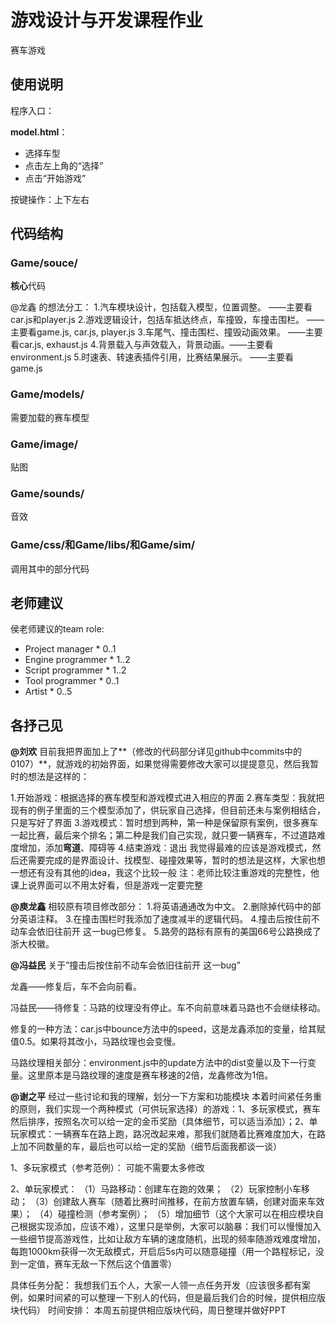 # 游戏设计与开发课程作业
赛车游戏

## 使用说明

程序入口：

**model.html**：

- 选择车型
- 点击左上角的“选择”
- 点击“开始游戏”

按键操作：上下左右

## 代码结构

### Game/souce/

**核心**代码

@龙鑫 的想法分工：
1.汽车模块设计，包括载入模型，位置调整。  ——主要看car.js和player.js
2.游戏逻辑设计，包括车抵达终点，车撞毁，车撞击围栏。  ——主要看game.js, car.js, player.js
3.车尾气、撞击围栏、撞毁动画效果。  ——主要看car.js, exhaust.js
4.背景载入与声效载入，背景动画。——主要看environment.js
5.时速表、转速表插件引用，比赛结果展示。 ——主要看game.js

### Game/models/

需要加载的赛车模型

### Game/image/

贴图

### Game/sounds/

音效

### Game/css/和Game/libs/和Game/sim/

调用其中的部分代码



## 老师建议

侯老师建议的team role:

- Project manager * 0..1
- Engine programmer * 1..2
- Script programmer * 1..2
- Tool programmer * 0..1
- Artist * 0..5





## 各抒己见

**@刘欢** 目前我把界面加上了**（修改的代码部分详见github中commits中的0107）**，就游戏的初始界面，如果觉得需要修改大家可以提提意见，然后我暂时的想法是这样的：

1.开始游戏：根据选择的赛车模型和游戏模式进入相应的界面
2.赛车类型：我就把现有的例子里面的三个模型添加了，供玩家自己选择，但目前还未与案例相结合，只是写好了界面
3.游戏模式：暂时想到两种，第一种是保留原有案例，很多赛车一起比赛，最后来个排名；第二种是我们自己实现，就只要一辆赛车，不过道路难度增加，添加**弯道**、障碍等
4.结束游戏：退出
我觉得最难的应该是游戏模式，然后还需要完成的是界面设计、找模型、碰撞效果等，暂时的想法是这样，大家也想一想还有没有其他的idea，我这个比较一般
注：老师比较注重游戏的完整性，他课上说界面可以不用太好看，但是游戏一定要完整

**@庾龙鑫** 相较原有项目修改部分：
1.将英语通通改为中文。
2.删除掉代码中的部分英语注释。
3.在撞击围栏时我添加了速度减半的逻辑代码。
4.撞击后按住前不动车会依旧往前开 这一bug已修复。
5.路旁的路标有原有的美国66号公路换成了浙大校徽。



**@冯益民** 关于”撞击后按住前不动车会依旧往前开 这一bug”

龙鑫——修复后，车不会向前看。

冯益民——待修复：马路的纹理没有停止。车不向前意味着马路也不会继续移动。

修复的一种方法：car.js中bounce方法中的speed，这是龙鑫添加的变量，给其赋值0.5。如果将其改小，马路纹理也会变慢。

马路纹理相关部分：environment.js中的update方法中的dist变量以及下一行变量。这里原本是马路纹理的速度是赛车移速的2倍，龙鑫修改为1倍。

**@谢之平** 经过一些讨论和我的理解，划分一下方案和功能模块 本着时间紧任务重的原则，我们实现一个两种模式（可供玩家选择）的游戏：1、多玩家模式，赛车然后排序，按照名次可以给一定的金币奖励（具体细节，可以适当添加）；2、单玩家模式：一辆赛车在路上跑，路况改起来难，那我们就随着比赛难度加大，在路上加不同数量的车，最后也可以给一定的奖励（细节后面我都谈一谈）

1、多玩家模式（参考范例）： 可能不需要太多修改

2、单玩家模式： （1）马路移动：创建车在跑的效果； （2）玩家控制小车移动； （3）创建敌人赛车（随着比赛时间推移，在前方放置车辆，创建对面来车效果）； （4）碰撞检测（参考案例）； （5）增加细节（这个大家可以在相应模块自己根据实现添加，应该不难），这里只是举例，大家可以脑暴：我们可以慢慢加入一些细节提高游戏性，比如让敌方车辆的速度随机，出现的频率随游戏难度增加，每跑1000km获得一次无敌模式，开启后5s内可以随意碰撞（用一个路程标记，没到一定值，赛车无敌一下然后这个值置零）

具体任务分配：    我想我们五个人，大家一人领一点任务开发（应该很多都有案例，如果时间紧的可以整理一下别人的代码，但是最后我们合的时候，提供相应版块代码）     时间安排：    本周五前提供相应版块代码，周日整理并做好PPT
